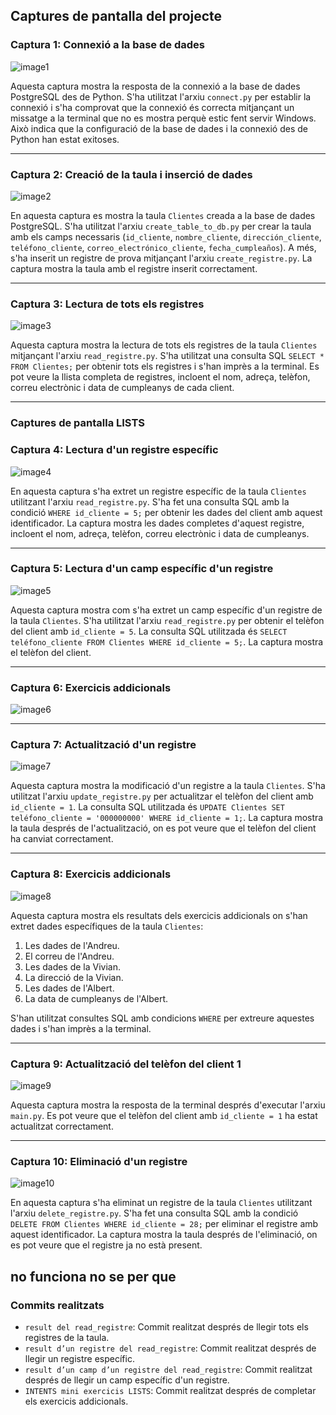 ## Captures de pantalla del projecte

### **Captura 1: Connexió a la base de dades**
![image1](/fotos/foto1.png)

Aquesta captura mostra la resposta de la connexió a la base de dades PostgreSQL des de Python. S'ha utilitzat l'arxiu `connect.py` per establir la connexió i s'ha comprovat que la connexió és correcta mitjançant un missatge a la terminal que no es mostra perquè estic fent servir Windows. Això indica que la configuració de la base de dades i la connexió des de Python han estat exitoses.

---

### **Captura 2: Creació de la taula i inserció de dades**
![image2](/fotos/foto2.png)

En aquesta captura es mostra la taula `Clientes` creada a la base de dades PostgreSQL. S'ha utilitzat l'arxiu `create_table_to_db.py` per crear la taula amb els camps necessaris (`id_cliente`, `nombre_cliente`, `dirección_cliente`, `teléfono_cliente`, `correo_electrónico_cliente`, `fecha_cumpleaños`). A més, s'ha inserit un registre de prova mitjançant l'arxiu `create_registre.py`. La captura mostra la taula amb el registre inserit correctament.

---

### **Captura 3: Lectura de tots els registres**
![image3](/fotos/foto3.png)

Aquesta captura mostra la lectura de tots els registres de la taula `Clientes` mitjançant l'arxiu `read_registre.py`. S'ha utilitzat una consulta SQL `SELECT * FROM Clientes;` per obtenir tots els registres i s'han imprès a la terminal. Es pot veure la llista completa de registres, incloent el nom, adreça, telèfon, correu electrònic i data de cumpleanys de cada client.

---

### Captures de pantalla LISTS

### **Captura 4: Lectura d'un registre específic**
![image4](/fotos/foto4.png)

En aquesta captura s'ha extret un registre específic de la taula `Clientes` utilitzant l'arxiu `read_registre.py`. S'ha fet una consulta SQL amb la condició `WHERE id_cliente = 5;` per obtenir les dades del client amb aquest identificador. La captura mostra les dades completes d'aquest registre, incloent el nom, adreça, telèfon, correu electrònic i data de cumpleanys.

---

### **Captura 5: Lectura d'un camp específic d'un registre**
![image5](/fotos/foto5.png)

Aquesta captura mostra com s'ha extret un camp específic d'un registre de la taula `Clientes`. S'ha utilitzat l'arxiu `read_registre.py` per obtenir el telèfon del client amb `id_cliente = 5`. La consulta SQL utilitzada és `SELECT teléfono_cliente FROM Clientes WHERE id_cliente = 5;`. La captura mostra el telèfon del client.

---

### **Captura 6: Exercicis addicionals**
![image6](/fotos/foto6.png)


---

### **Captura 7: Actualització d'un registre**
![image7](/fotos/foto7.png)

Aquesta captura mostra la modificació d'un registre a la taula `Clientes`. S'ha utilitzat l'arxiu `update_registre.py` per actualitzar el telèfon del client amb `id_cliente = 1`. La consulta SQL utilitzada és `UPDATE Clientes SET teléfono_cliente = '000000000' WHERE id_cliente = 1;`. La captura mostra la taula després de l'actualització, on es pot veure que el telèfon del client ha canviat correctament.

---

### **Captura 8: Exercicis addicionals**
![image8](/fotos/foto8.png)

Aquesta captura mostra els resultats dels exercicis addicionals on s'han extret dades específiques de la taula `Clientes`:
1. Les dades de l'Andreu.
2. El correu de l'Andreu.
3. Les dades de la Vivian.
4. La direcció de la Vivian.
5. Les dades de l'Albert.
6. La data de cumpleanys de l'Albert.

S'han utilitzat consultes SQL amb condicions `WHERE` per extreure aquestes dades i s'han imprès a la terminal.

---

### **Captura 9: Actualització del telèfon del client 1**
![image9](/fotos/foto9.png)

Aquesta captura mostra la resposta de la terminal després d'executar l'arxiu `main.py`. Es pot veure que el telèfon del client amb `id_cliente = 1` ha estat actualitzat correctament.



---

### **Captura 10: Eliminació d'un registre**
![image10](/fotos/foto10.png)

En aquesta captura s'ha eliminat un registre de la taula `Clientes` utilitzant l'arxiu `delete_registre.py`. S'ha fet una consulta SQL amb la condició `DELETE FROM Clientes WHERE id_cliente = 28;` per eliminar el registre amb aquest identificador. La captura mostra la taula després de l'eliminació, on es pot veure que el registre ja no està present.

no funciona no se per que
---

### **Commits realitzats**
- `result del read_registre`: Commit realitzat després de llegir tots els registres de la taula.
- `result d’un registre del read_registre`: Commit realitzat després de llegir un registre específic.
- `result d’un camp d’un registre del read_registre`: Commit realitzat després de llegir un camp específic d'un registre.
- `INTENTS mini exercicis LISTS`: Commit realitzat després de completar els exercicis addicionals.
